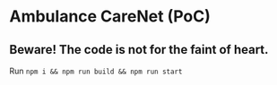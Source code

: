 # Ambulance CareNet (PoC)

## Beware! The code is not for the faint of heart.

Run `npm i && npm run build && npm run start`
